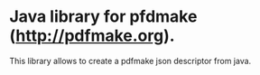 # Java library for pfdmake (http://pdfmake.org). 

This library allows to create a pdfmake json descriptor from java.
